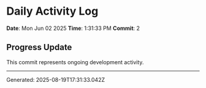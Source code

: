 # Daily Activity Log

**Date**: Mon Jun 02 2025
**Time**: 1:31:33 PM
**Commit**: 2

## Progress Update

This commit represents ongoing development activity.

---
Generated: 2025-08-19T17:31:33.042Z
